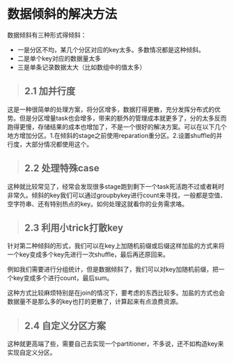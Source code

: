 # 数据倾斜的解决方法

数据倾斜有三种形式得倾斜：
- 一是分区不均，某几个分区对应的key太多。多数情况都是这种倾斜。
- 二是单个key对应的数据量太多
- 三是单条记录数据太大（比如数组中的值太多）

> ## 2.1 加并行度

这是一种很简单的处理方案，将分区增多，数据打得更散，充分发挥分布式的优势。但是分区增量task也会增多，带来的额外的管理成本就更多了，分的太多反而跑得更慢，存储结果的成本也增加了，不是一个很好的解决方案。可以在以下几个地方增加分区。1.在倾斜的stage之前使用reparation重分区。2.设置shuffle的并行度，大部分情况都使用这个。

> ## 2.2 处理特殊case

这种就比较常见了，经常会发现很多stage跑到剩下一个task死活跑不过或者耗时非常久。倾斜的key我们可以通过groupbykey进行count来寻找，一般都是空值、空字符串、还有特别热点的key。如何处理这就看你的业务需求咯。

> ## 2.3 利用小trick打散key

针对第二种倾斜的形式，我们可以在key上加随机前缀或后缀这样加盐的方式来将一个key变成多个key先进行一次shuffle，最后再还原回来。

例如我们需要进行分组统计，但是数据倾斜了，我们可以对key加随机前缀，把一个key变成多个进行count，最后sum。

这种方式比较麻烦特别是在join的情况下，要考虑的东西比较多。加盐的方式也会数据量不是那么多的key也打的更散了，计算起来有点浪费资源。

> ## 2.4 自定义分区方案

这种就更高端了些，需要自己去实现一个partitioner，不多说，还不如构造key来实现自定义分区。